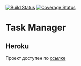 [![Build Status](https://travis-ci.org/mrsutter/task_manager.svg?branch=master)](https://travis-ci.org/mrsutter/task_manager) [![Coverage Status](https://coveralls.io/repos/github/mrsutter/task_manager/badge.svg?branch=master)](https://coveralls.io/github/mrsutter/task_manager?branch=master)

# Task Manager

## Heroku
  Проект доступен по [ссылке](https://yakspavel-task-manager.herokuapp.com)
